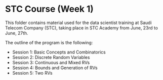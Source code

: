# STC Course (Week 1)

This folder contains material used for the data scientist training at Saudi Telecom Company (STC), taking place in STC Academy from June, 23rd to June, 27th.

The outline of the program is the following:
- Session 1: Basic Concepts and Combinatorics
- Session 2: Discrete Random Variables
- Session 3: Continuous and Mixed RVs
- Session 4: Bounds and Generation of RVs
- Session 5: Two RVs
